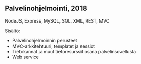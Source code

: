 ## Palvelinohjelmointi, 2018
NodeJS, Express, MySQL, SQL, XML, REST, MVC

Sisältö:
- Palvelinohjelmoinnin perusteet
- MVC-arkkitehtuuri, templatet ja sessiot
- Tietokannat ja muut tietoresurssit osana palvelinsovellusta
- Web service
